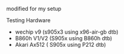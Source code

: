 modified for my setup

Testing Hardware 
 - wechip v9 (s905x3 using x96-air-gb dtb)
 - B860h V1/V2 (S905x using B860h dtb)
 - Akari Ax512 ( S905x using P212 dtb)
